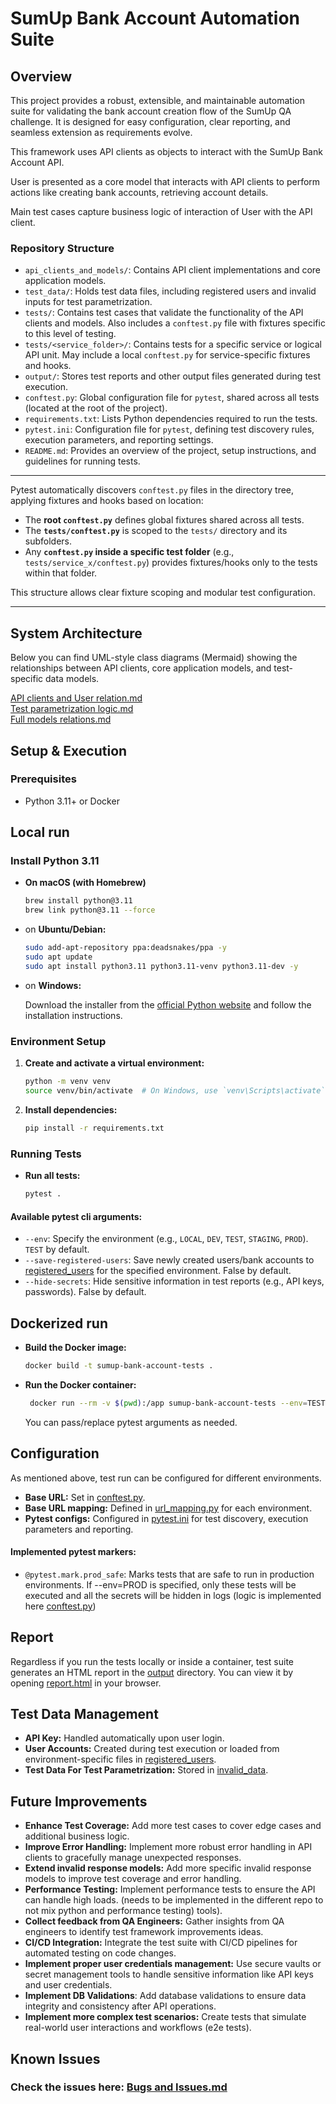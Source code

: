 # SumUp Bank Account Automation Suite

## Overview

This project provides a robust, extensible, and maintainable automation suite for validating the bank account creation
flow of the SumUp QA challenge. It is designed for easy configuration, clear reporting, and seamless extension as
requirements evolve.

This framework uses API clients as objects to interact with the SumUp Bank Account API.

User is presented as a core model that interacts with API clients to perform actions like creating bank accounts,
retrieving account details.

Main test cases capture business logic of interaction of User with the API client.

### Repository Structure

- `api_clients_and_models/`: Contains API client implementations and core application models.
- `test_data/`: Holds test data files, including registered users and invalid inputs for test parametrization.
- `tests/`: Contains test cases that validate the functionality of the API clients and models. Also includes a `conftest.py` file with fixtures specific to this level of testing.
- `tests/<service_folder>/`: Contains tests for a specific service or logical API unit. May include a local `conftest.py` for service-specific fixtures and hooks.
- `output/`: Stores test reports and other output files generated during test execution.
- `conftest.py`: Global configuration file for `pytest`, shared across all tests (located at the root of the project).
- `requirements.txt`: Lists Python dependencies required to run the tests.
- `pytest.ini`: Configuration file for `pytest`, defining test discovery rules, execution parameters, and reporting settings.
- `README.md`: Provides an overview of the project, setup instructions, and guidelines for running tests.

---

Pytest automatically discovers `conftest.py` files in the directory tree, applying fixtures and hooks based on location:

- The **root `conftest.py`** defines global fixtures shared across all tests.
- The **`tests/conftest.py`** is scoped to the `tests/` directory and its subfolders.
- Any **`conftest.py` inside a specific test folder** (e.g., `tests/service_x/conftest.py`) provides fixtures/hooks only to the tests within that folder.

This structure allows clear fixture scoping and modular test configuration.

---

## System Architecture

Below you can find UML-style class diagrams (Mermaid) showing the relationships between API clients, core application
models, and test-specific data models.

[API clients and User relation.md](API%20clients%20and%20User%20relation.md)  
[Test parametrization logic.md](Test%20parametrization%20logic.md)  
[Full models relations.md](Full%20models%20relations.md)

## Setup & Execution

### Prerequisites

- Python 3.11+ or Docker

## Local run

### Install Python 3.11

- **On macOS (with Homebrew)**

    ```bash
    brew install python@3.11
    brew link python@3.11 --force
    ```
- on **Ubuntu/Debian:**

    ```bash
    sudo add-apt-repository ppa:deadsnakes/ppa -y
    sudo apt update
    sudo apt install python3.11 python3.11-venv python3.11-dev -y
    ```
- on **Windows:**

  Download the installer from the [official Python website](https://www.python.org/downloads/release/python-3110/) and follow the installation instructions.

### Environment Setup

1. **Create and activate a virtual environment:**
    ```bash
    python -m venv venv
    source venv/bin/activate  # On Windows, use `venv\Scripts\activate`
    ```

2. **Install dependencies:**
    ```bash
    pip install -r requirements.txt
    ```

### Running Tests

- **Run all tests:**
  ```bash
  pytest .
  ```
#### Available pytest cli arguments:

- `--env`: Specify the environment (e.g., `LOCAL`, `DEV`, `TEST`, `STAGING`, `PROD`). `TEST` by default.
- `--save-registered-users`: Save newly created users/bank accounts to [registered_users](test_data/registered_users)
  for the specified environment. False by default.
- `--hide-secrets`: Hide sensitive information in test reports (e.g., API keys, passwords). False by default.

## Dockerized run
- **Build the Docker image:**
    ```bash
    docker build -t sumup-bank-account-tests .
    ```
- **Run the Docker container:**
   ```bash
    docker run --rm -v $(pwd):/app sumup-bank-account-tests --env=TEST --hide-secrets
    ```
   You can pass/replace pytest arguments as needed.

## Configuration

As mentioned above, test run can be configured for different environments.

- **Base URL:** Set in [conftest.py](conftest.py).
- **Base URL mapping:** Defined in [url_mapping.py](api_clients_and_models/url_mapping.py) for each environment.
- **Pytest configs:** Configured in [pytest.ini](pytest.ini) for test discovery, execution parameters and reporting.

#### Implemented pytest markers:

- `@pytest.mark.prod_safe`: Marks tests that are safe to run in production environments. If --env=PROD is specified,
  only these tests will be executed and all the secrets will be hidden in logs (logic is implemented
  here [conftest.py](conftest.py))

## Report

Regardless if you run the tests locally or inside a container, test suite generates an HTML report in
the [output](output) directory. You can view it by opening [report.html](output/report.html) in your browser.

## Test Data Management

- **API Key:** Handled automatically upon user login.
- **User Accounts:** Created during test execution or loaded from environment-specific files
  in [registered_users](test_data/registered_users).
- **Test Data For Test Parametrization:** Stored in [invalid_data](test_data/invalid_data).

## Future Improvements

- **Enhance Test Coverage:** Add more test cases to cover edge cases and additional business logic.
- **Improve Error Handling:** Implement more robust error handling in API clients to gracefully manage unexpected responses.
- **Extend invalid response models:** Add more specific invalid response models to improve test coverage and error handling.
- **Performance Testing:** Implement performance tests to ensure the API can handle high loads. (needs to be implemented in the different repo to not mix python and performance testing)
  tools).
- **Collect feedback from QA Engineers:** Gather insights from QA engineers to identify test framework improvements ideas.
- **CI/CD Integration:** Integrate the test suite with CI/CD pipelines for automated testing on code changes.
- **Implement proper user credentials management:** Use secure vaults or secret management tools to handle sensitive information like API keys and user credentials.
- **Implement DB Validations**: Add database validations to ensure data integrity and consistency after API operations.
- **Implement more complex test scenarios:** Create tests that simulate real-world user interactions and workflows (e2e tests).

## Known Issues
### Check the issues here: [Bugs and Issues.md](Bugs%20and%20Issues.md)
